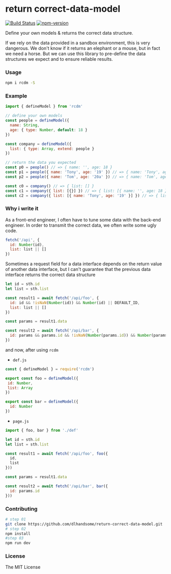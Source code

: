 # return correct-data-model
[![Build Status](https://travis-ci.com/dlhandsome/return-correct-data-model.svg?branch=master)](https://travis-ci.com/dlhandsome/return-correct-data-model)
[![npm-version](https://img.shields.io/npm/v/rcdm.svg)](https://www.npmjs.com/package/rcdm)

Define your own models & returns the correct data structure.

If we rely on the data provided in a sandbox environment, this is very dangerous. We don't know if it returns an elephant or a mouse, but in fact we need a horse. But we can use this library to pre-define the data structures we expect and to ensure reliable results.

### Usage
```bash
npm i rcdm -S
```

### Example
```javascript
import { defineModel } from 'rcdm'

// define your own models
const people = defineModel({
  name: String,
  age: { type: Number, default: 18 }
})

const company = defineModel({
  list: { type: Array, extend: people }
})

// return the data you expected
const p0 = people() // => { name: '', age: 18 }
const p1 = people({ name: 'Tony', age: '19' }) // => { name: 'Tony', age: 19 }
const p2 = people({ name: 'Tom', age: '20a' }) // => { name: 'Tom', age: 18 }

const c0 = company() // => { list: [] }
const c1 = company({ list: [{}] }) // => { list: [{ name: '', age: 18 }] }
const c2 = company({ list: [{ name: 'Tony', age: '19' }] }) // => { list: [{ name: 'Tony', age: 19 }] }
```

### Why i write it

As a front-end engineer, I often have to tune some data with the back-end engineer. In order to transmit the correct data, we often write some ugly code.

```javascript
fetch('/api', {
  id: Number(id),
  list: list || []
})
```

Sometimes a request field for a data interface depends on the return value of another data interface, but I can't guarantee that the previous data interface returns the correct data structure

```javascript
let id = sth.id
let list = sth.list

const result1 = await fetch('/api/foo', {
  id: id && !isNaN(Number(id)) && Number(id) || DEFAULT_ID,
  list: list || []
})

const params = result1.data

const result2 = await fetch('/api/bar', {
  id: params && params.id && !isNaN(Number(params.id)) && Number(params.id) || DEFAULT_ID,
})

```

and now, after using ```rcdm```

- ```def.js```

```javascript
const { defineModel } = require('rcdm')

export const foo = defineModel({
 id: Number,
 list: Array
})

export const bar = defineModel({
  id: Number
})

```

- ```page.js```

```javascript
import { foo, bar } from './def'

let id = sth.id
let list = sth.list

const result1 = await fetch('/api/foo', foo({
  id,
  list
}))

const params = result1.data

const result2 = await fetch('/api/bar', bar({
  id: params.id
}))
```

### Contributing
```bash
# step 01
git clone https://github.com/dlhandsome/return-correct-data-model.git
# step 02
npm install
#step 03
npm run dev
```

### License
The MIT License
